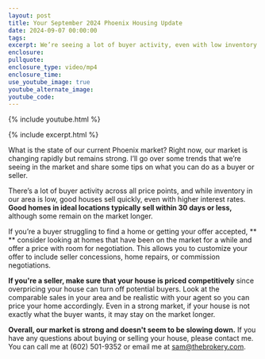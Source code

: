 ```yaml
---
layout: post
title: Your September 2024 Phoenix Housing Update
date: 2024-09-07 00:00:00
tags:
excerpt: We’re seeing a lot of buyer activity, even with low inventory.
enclosure:
pullquote:
enclosure_type: video/mp4
enclosure_time:
use_youtube_image: true
youtube_alternate_image:
youtube_code:
---
```

{% include youtube.html %}

{% include excerpt.html %}

What is the state of our current Phoenix market? Right now, our market is changing rapidly but remains strong. I’ll go over some trends that we’re seeing in the market and share some tips on what you can do as a buyer or seller.

There’s a lot of buyer activity across all price points, and while inventory in our area is low, good houses sell quickly, even with higher interest rates. **Good homes in ideal locations typically sell within 30 days or less,** although some remain on the market longer.

If you’re a buyer struggling to find a home or getting your offer accepted, ** ** consider looking at homes that have been on the market for a while and offer a price with room for negotiation. This allows you to customize your offer to include seller concessions, home repairs, or commission negotiations.

**If you're a seller, make sure that your house is priced competitively** since overpricing your house can turn off potential buyers. Look at the comparable sales in your area and be realistic with your agent so you can price your home accordingly. Even in a strong market, if your house is not exactly what the buyer wants, it may stay on the market longer.

**Overall, our market is strong and doesn't seem to be slowing down.** If you have any questions about buying or selling your house, please contact me. You can call me at (602) 501-9352 or email me at [sam@thebrokery.com](mailto:sam@thebrokery.com).